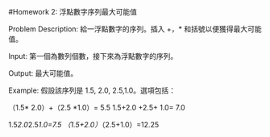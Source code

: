 #Homework 2: 浮點數字序列最大可能值

Problem Description:
給一浮點數字的序列。插入 +，* 和括號以便獲得最大可能值。

Input:
第一個為數列個數，接下來為浮點數字的序列。

Output:
最大可能值。

Example:
假設該序列是 1.5, 2.0, 2.5,1.0。選項包括：

（1.5* 2.0）+（2.5 *1.0）= 5.5 1.5+2.0 +2.5+ 1.0= 7.0

1.5*2.0*2.5*1.0=7.5 （1.5+2.0）*（2.5+1.0）=12.25

